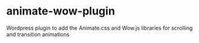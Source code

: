 # animate-wow-plugin
Wordpress plugin to add the Animate.css and Wow.js libraries for scrolling and transition animations
